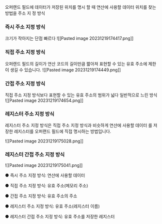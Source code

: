 오퍼랜드 필드에 데이터가 저장된 위치를 명시 할 때 연산에 사용할 데이터 위치를 찾는 방법을 주소 지 정 방식

### 즉시 주소 지정 방식
크기가 작아지는 단점
빠르다
![[Pasted image 20231219174417.png]]

### 직접 주소 지정 방식
오퍼랜드 필드의 길이가 연산 코드의 길이만큼 짧아져 표현할 수 있는 유효 주소에 제한이 생길 수 있습니다.
![[Pasted image 20231219174449.png]]
### 간접 주소 지정 방식
직접 주소 지정 방식보다 표현할 수 있는 유효 주소의 범위가 넓다
일반적으로 느린 방식
![[Pasted image 20231219174654.png]]
### 레지스터 주소 지정 방식
레지스터 주소 지정 방식은 직접 주소 지정 방식과 비슷하게 연산에 사용할 데이터 를 저장한 레지스터를 오퍼랜드 필드에 직접 명시하는 방법입니다.

![[Pasted image 20231219175028.png]]
### 레지스터 간접 주소 지정 방식
![[Pasted image 20231219175041.png]]



● 즉시 주소 지정 방식: 연산에 사용할 데이터 

● 직접 주소 지정 방식: 유효 주소(메모리 주소) 

● 간접 주소 지정 방식: 유효 주소의 주소 

● 레지스터 주소 지정 방식: 유효 주소(레지스터 이름) 

● 레지스터 간접 주소 지정 방식: 유효 주소를 저장한 레지스터